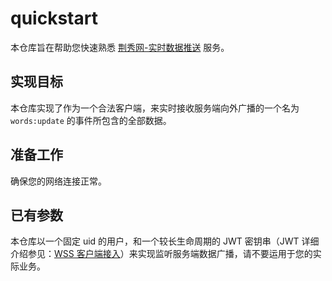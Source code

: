 # quickstart

本仓库旨在帮助您快速熟悉 [荆秀网-实时数据推送](https://xxuyou.com) 服务。

## 实现目标

本仓库实现了作为一个合法客户端，来实时接收服务端向外广播的一个名为 `words:update` 的事件所包含的全部数据。

## 准备工作

确保您的网络连接正常。

## 已有参数

本仓库以一个固定 uid 的用户，和一个较长生命周期的 JWT 密钥串（JWT 详细介绍参见：[WSS 客户端接入](https://github.com/xxuyou/wss#客户端接入)）来实现监听服务端数据广播，请不要运用于您的实际业务。

